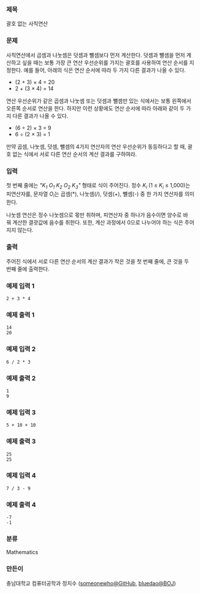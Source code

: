 ### 제목
괄호 없는 사칙연산

### 문제
<p>사칙연산에서 곱셈과 나눗셈은 덧셈과 뺄셈보다 먼저 계산한다. 덧셈과 뺄셈을 먼저 계산하고 싶을 때는 보통 가장 큰 연산 우선순위를 가지는 괄호를 사용하여 연산 순서를 지정한다. 예를 들어, 아래의 식은 연산 순서에 따라 두 가지 다른 결과가 나올 수 있다.</p>

<ul>
	<li>(2 + 3) &times; 4 = 20</li>
	<li>2 + (3 &times; 4) = 14</li>
</ul>

<p>연산 우선순위가 같은 곱셈과 나눗셈 또는 덧셈과 뺄셈만 있는 식에서는 보통 왼쪽에서 오른쪽 순서로 연산을 한다. 하지만 이런 상황에도 연산 순서에 따라 아래와 같이 두 가지 다른 결과가 나올 수 있다.</p>

<ul>
	<li>(6 &divide; 2) &times; 3 = 9</li>
	<li>6 &divide; (2 &times; 3) = 1</li>
</ul>

<p>만약 곱셈, 나눗셈, 덧셈, 뺄셈의 4가지 연산자의 연산 우선순위가 동등하다고 할 때, 괄호 없는 식에서 서로 다른 연산 순서의 계산 결과를 구하여라.</p>

### 입력
<p>첫 번째 줄에는 <em>&quot;K<sub>1</sub> O<sub>1</sub> K<sub>2</sub> O<sub>2</sub> K<sub>3</sub>&quot;</em> 형태로 식이 주어진다. 정수 <em>K<sub>i</sub></em> (1 &le; <em>K<sub>i</sub></em> &le; 1,000)는 피연산자를, 문자열 <em>O<sub>i</sub></em>는 곱셈(*), 나눗셈(/), 덧셈(+), 뺄셈(-) 중 한 가지 연산자를 의미한다.</p>

<p>나눗셈 연산은 정수 나눗셈으로 몫만 취하며, 피연산자 중 하나가 음수이면 양수로 바꿔&nbsp;계산한 결괏값에 음수를 취한다. 또한, 계산 과정에서 0으로 나누어야 하는 식은 주어지지 않는다.</p>

### 출력
<p>주어진 식에서 서로 다른 연산 순서의 계산 결과가 작은 것을 첫 번째 줄에, 큰 것을 두 번째 줄에 출력한다.</p>

### 예제 입력 1
```
2 + 3 * 4
```

### 예제 출력 1
```
14
20
```

### 예제 입력 2
```
6 / 2 * 3
```

### 예제 출력 2
```
1
9
```

### 예제 입력 3
```
5 + 10 + 10
```

### 예제 출력 3
```
25
25
```

### 예제 입력 4
```
7 / 3 - 9
```

### 예제 출력 4
```
-7
-1
```

### 분류
Mathematics

### 만든이
충남대학교 컴퓨터공학과 정지수 ([someonewho@GitHub](https://github.com/someonewho), [bluedao@BOJ](https://www.acmicpc.net/user/bluedao))

